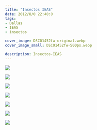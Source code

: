 ```yaml
---
title: "Insectos IEAS"
date: 2012/8/0 22:40:0
tags: 
- Dallas
- IEAS
- insectos

cover_image: DSC01452fw-original.webp
cover_image_small: DSC01452fw-500px.webp

description: Insectos-IEAS
---
```



[![](DSC01619fw-800px.webp)](DSC01619fw-original.webp)

  

[![](DSC01618fw-800px.webp)](DSC01618fw-original.webp)

  

[![](DSC01609fw-800px.webp)](DSC01609fw-original.webp)

  

[![](DSC01453fw-800px.webp)](DSC01453fw-original.webp)

  

[![](DSC01452fw-800px.webp)](DSC01452fw-original.webp)

  

[![](DSC01534fw-800px.webp)](DSC01534fw-original.webp)

  

[![](DSC01535fw-800px.webp)](DSC01535fw-original.webp)

